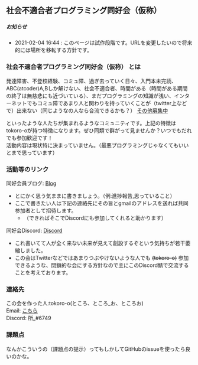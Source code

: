 ## 社会不適合者プログラミング同好会（仮称）
##### お知らせ
* 2021-02-04 16:44 : このページは試作段階です。URLを変更したいので将来的には場所を移転する方針です。

### 社会不適合者プログラミング同好会（仮称） とは
発達障害、不登校経験、コミュ障、過ぎ去っていく日々、入門本未完読、ABC(atcoder)A,Bしか解けない、社会不適合者、時間がある（時間がある期間の終了は無慈悲にも近づいている）、まだプログラミングの知識が浅い、インターネットでもコミュ障であまり人と関わりを持っていくことが（twitter上などで）出来ない（同じようなの人なら合流できるかも？） [その他募集中](https://github.com/tokoro-o/tokoro-o.github.io "プルリク待ってます")

といったような人たちが集まれるようなコミュニティです。上記の特徴はtokoro-oが持つ特徴になります。ぜひ同類で群がって見ませんか？いつでもだれでも参加歓迎です！  
活動内容は現状特に決まっていません。（最悪プログラミングじゃなくてもいいとまで思っています）
### 活動等のリンク
同好会員ブログ: [Blog](https://example.com)  
* とにかく思う気ままに書きましょう。（例:進捗報告,思っていること）
* ここで書きたい人は下記の連絡先にその旨とgmailのアドレスを送れば共同参加者として招待します。
  * （できればそこでDiscordにも参加してくれると助かります）

同好会Discord: [Discord](https://discord.gg/C8UW7caYBN)  
* これ書いてて人が全く来ない未来が見えて創設するぞという気持ちが若干萎縮しました。
* この会はTwitterなどではあまりつぶやけないような人でも ~~(tokoro-o)~~ 参加できるような、閉鎖的な会にする方針なので主にこのDiscord鯖で交流することを考えております。  

### 連絡先
この会を作った人:tokoro-o(ところ、ところ_お、ところお)  
Email: [こちら](https://tokoro-o.github.io/assets/images/ma_ad.png)  
Discord: 所_#6749

### 課題点
なんかこういうの（課題点の提示）ってもしかしてGitHubのissueを使ったら良いのかな。

